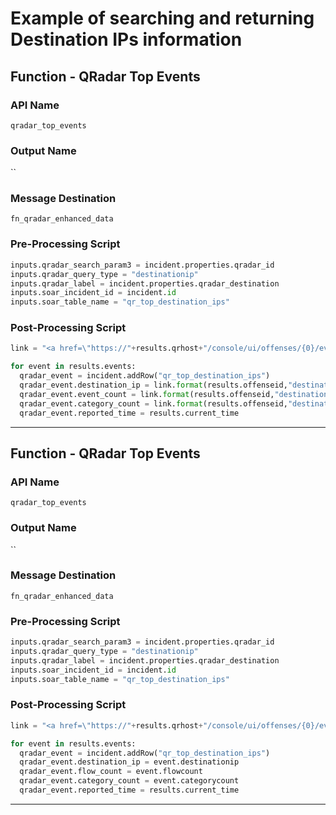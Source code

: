 <!--
    DO NOT MANUALLY EDIT THIS FILE
    THIS FILE IS AUTOMATICALLY GENERATED WITH resilient-sdk codegen
-->

# Example of searching and returning Destination IPs information

## Function - QRadar Top Events

### API Name
`qradar_top_events`

### Output Name
``

### Message Destination
`fn_qradar_enhanced_data`

### Pre-Processing Script
```python
inputs.qradar_search_param3 = incident.properties.qradar_id
inputs.qradar_query_type = "destinationip"
inputs.qradar_label = incident.properties.qradar_destination
inputs.soar_incident_id = incident.id
inputs.soar_table_name = "qr_top_destination_ips"
```

### Post-Processing Script
```python
link = "<a href=\"https://"+results.qrhost+"/console/ui/offenses/{0}/events?filter={1}%3B%3D%3B%3B{2}&page=1&pagesize=10\" target=\"_blank\">{3}</a>"

for event in results.events:
  qradar_event = incident.addRow("qr_top_destination_ips")
  qradar_event.destination_ip = link.format(results.offenseid,"destinationip",event.destinationip,event.destinationip)
  qradar_event.event_count = link.format(results.offenseid,"destinationip",event.destinationip,event.eventcount)
  qradar_event.category_count = link.format(results.offenseid,"destinationip",event.destinationip,event.categorycount)
  qradar_event.reported_time = results.current_time
```

---

## Function - QRadar Top Events

### API Name
`qradar_top_events`

### Output Name
``

### Message Destination
`fn_qradar_enhanced_data`

### Pre-Processing Script
```python
inputs.qradar_search_param3 = incident.properties.qradar_id
inputs.qradar_query_type = "destinationip"
inputs.qradar_label = incident.properties.qradar_destination
inputs.soar_incident_id = incident.id
inputs.soar_table_name = "qr_top_destination_ips"
```

### Post-Processing Script
```python
link = "<a href=\"https://"+results.qrhost+"/console/ui/offenses/{0}/events?filter={1}%3B%3D%3B%3B{2}&page=1&pagesize=10\" target=\"_blank\">{3}</a>"

for event in results.events:
  qradar_event = incident.addRow("qr_top_destination_ips")
  qradar_event.destination_ip = event.destinationip
  qradar_event.flow_count = event.flowcount
  qradar_event.category_count = event.categorycount
  qradar_event.reported_time = results.current_time
```

---

